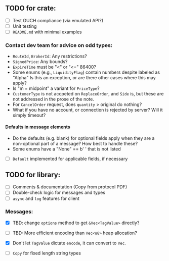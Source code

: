 
## TODO for crate:
- [ ] Test OUCH compliance (via emulated API?)
- [ ] Unit testing
- [ ] `README.md` with minimal examples

### Contact dev team for advice on odd types:
- `RouteId`, `BrokerId`: Any restrictions?
- `SignedPrice`: Any bounds?
- `ExpireTime` must be "<" or "<=" 86400?
- Some enums (e.g., `LiquidityFlag`) contain numbers despite labeled as "Alpha"
Is this an exception, or are there other cases where this may apply?
- Is "m = midpoint" a variant for `PriceType`?
- `CustomerType` is not accpeted on `ReplaceOrder`, and `Side` is, 
but these are not addressed in the prose of the note.
- For `CancelOrder` request, does `quantity` > original do nothing?
- What if you have no account, or connection is rejected by server? 
Will it simply timeout?

#### Defaults in message elements
- Do the defaults (e.g. blank) for optional fields apply when they are 
a non-optional part of a message? How best to handle these?
- Some enums have a "None" == b' ' that is not listed
- [ ] `Default` implemented for applicable fields, if necessary


## TODO for library:
- [ ] Comments & documentation (Copy from protocol PDF)
- [ ] Double-check logic for messages and types
- [ ] `async` and `log` features for client

### Messages:
- [x] TBD: change `options` method to get `&Vec<TagValue>` directly?
- [ ] TBD: More efficient encoding than `Vec<u8>` heap allocation? 
- [x] Don't let `TagValue` dictate `encode`, it can convert to `Vec`.
- [ ] `Copy` for fixed length string types

